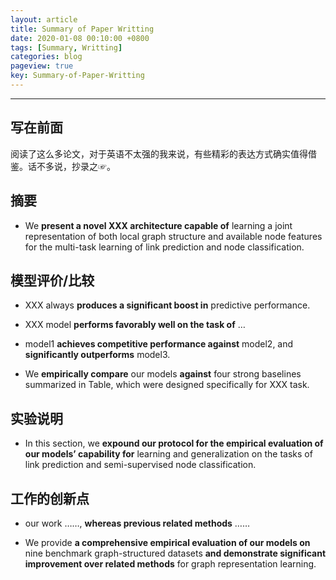 ```yaml
---
layout: article
title: Summary of Paper Writting
date: 2020-01-08 00:10:00 +0800
tags: [Summary, Writting]
categories: blog
pageview: true
key: Summary-of-Paper-Writting
---
```


------



## 写在前面

阅读了这么多论文，对于英语不太强的我来说，有些精彩的表达方式确实值得借鉴。话不多说，抄录之☞。





## 摘要

- We **present a novel XXX architecture capable of** learning a joint representation of both local graph structure and available node features for the multi-task learning of link prediction and node classification.



## 模型评价/比较

- XXX always **produces a significant boost in** predictive performance.

- XXX model **performs favorably well on the task of** …
- model1 **achieves competitive performance against** model2, and **significantly outperforms** model3.
- We **empirically compare** our models **against** four strong baselines summarized in Table, which were designed specifically for XXX task.



## 实验说明

- In this section, we **expound our protocol for the empirical evaluation of our models’ capability for** learning and generalization on the tasks of link prediction and semi-supervised node classification.



## 工作的创新点

- our work ……, **whereas previous related methods** ……

- We provide **a comprehensive empirical evaluation of our models on** nine benchmark graph-structured datasets **and demonstrate significant improvement over related methods** for graph representation learning.